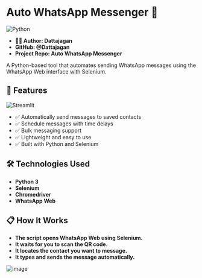 # Auto WhatsApp Messenger 🚀
![Python](https://img.shields.io/badge/python-3.11-blue)

- **🙋‍♂️ Author: Dattajagan**
- **GitHub: @Dattajagan**
- **Project Repo: Auto WhatsApp Messenger**

A Python-based tool that automates sending WhatsApp messages using the WhatsApp Web interface with Selenium.

## 📌 Features
![Streamlit](https://img.shields.io/badge/streamlit-app-red)

- ✅ Automatically send messages to saved contacts
- ✅ Schedule messages with time delays
- ✅ Bulk messaging support
- ✅ Lightweight and easy to use
- ✅ Built with Python and Selenium

## 🛠️ Technologies Used

- **Python 3**
- **Selenium**
- **Chromedriver**
- **WhatsApp Web**

## 📋 How It Works
- **The script opens WhatsApp Web using Selenium.**
- **It waits for you to scan the QR code.**
- **It locates the contact you want to message.**
- **It types and sends the message automatically.**

![image](https://github.com/user-attachments/assets/da2246c6-4671-4e9e-96f3-83b164edcce6)

